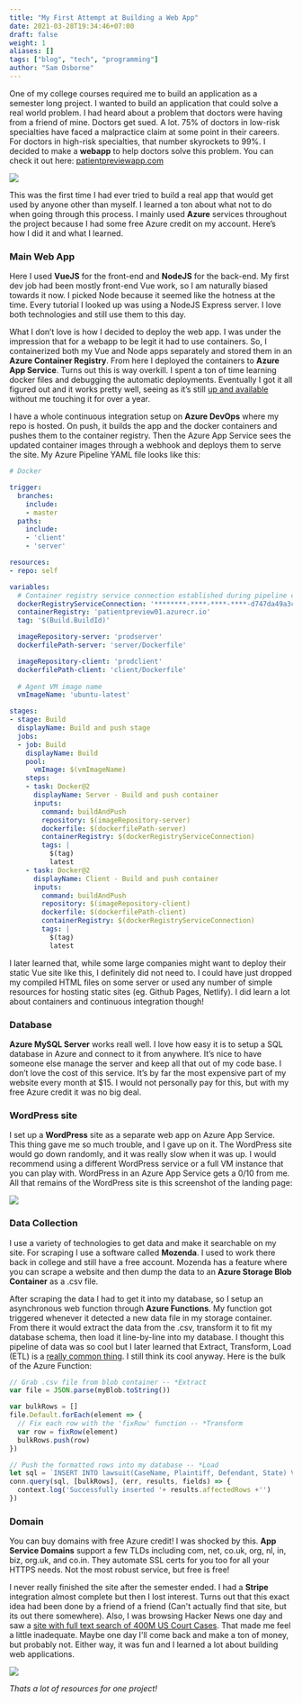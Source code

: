 ```yaml
---
title: "My First Attempt at Building a Web App"
date: 2021-03-28T19:34:46+07:00
draft: false
weight: 1
aliases: []
tags: ["blog", "tech", "programming"]
author: "Sam Osborne"
---
```

One of my college courses required me to build an application as a semester long project. I wanted to build an application that could solve a real world problem. I had heard about a problem that doctors were having from a friend of mine. Doctors get sued. A lot. 75% of doctors in low-risk specialties have faced a malpractice claim at some point in their careers. For doctors in high-risk specialties, that number skyrockets to 99%. I decided to make a **webapp** to help doctors solve this problem. You can check it out here: [patientpreviewapp.com](https://app.patientpreviewapp.com/search)  

![](https://i.imgur.com/x6mZOzh.png)

This was the first time I had ever tried to build a real app that would get used by anyone other than myself. I learned a ton about what not to do when going through this process. I mainly used **Azure** services throughout the project because I had some free Azure credit on my account. Here’s how I did it and what I learned.  

### Main Web App
Here I used **VueJS** for the front-end and **NodeJS** for the back-end. My first dev job had been mostly front-end Vue work, so I am naturally biased towards it now. I picked Node because it seemed like the hotness at the time. Every tutorial I looked up was using a NodeJS Express server. I love both technologies and still use them to this day.  

What I don’t love is how I decided to deploy the web app. I was under the impression that for a webapp to be legit it had to use containers. So, I containerized both my Vue and Node apps separately and stored them in an **Azure Container Registry**. From here I deployed the containers to **Azure App Service**. Turns out this is way overkill. I spent a ton of time learning docker files and debugging the automatic deployments. Eventually I got it all figured out and it works pretty well, seeing as it’s still [up and available](https://app.patientpreviewapp.com/search) without me touching it for over a year. 

I have a whole continuous integration setup on **Azure DevOps** where my repo is hosted. On push, it builds the app and the docker containers and pushes them to the container registry. Then the Azure App Service sees the updated container images through a webhook and deploys them to serve the site. My Azure Pipeline YAML file looks like this: 
```yml
# Docker

trigger:
  branches:
    include:
    - master
  paths:
    include:
    - 'client'
    - 'server'

resources:
- repo: self

variables:
  # Container registry service connection established during pipeline creation
  dockerRegistryServiceConnection: '********-****-****-****-d747da49a3cd'
  containerRegistry: 'patientpreview01.azurecr.io'
  tag: '$(Build.BuildId)'

  imageRepository-server: 'prodserver'
  dockerfilePath-server: 'server/Dockerfile'

  imageRepository-client: 'prodclient'
  dockerfilePath-client: 'client/Dockerfile'
  
  # Agent VM image name
  vmImageName: 'ubuntu-latest'

stages:
- stage: Build
  displayName: Build and push stage
  jobs:  
  - job: Build
    displayName: Build
    pool:
      vmImage: $(vmImageName)
    steps:
    - task: Docker@2
      displayName: Server - Build and push container
      inputs:
        command: buildAndPush
        repository: $(imageRepository-server)
        dockerfile: $(dockerfilePath-server)
        containerRegistry: $(dockerRegistryServiceConnection)
        tags: |
          $(tag)
          latest
    - task: Docker@2
      displayName: Client - Build and push container
      inputs:
        command: buildAndPush
        repository: $(imageRepository-client)
        dockerfile: $(dockerfilePath-client)
        containerRegistry: $(dockerRegistryServiceConnection)
        tags: |
          $(tag)
          latest
```  

I later learned that, while some large companies might want to deploy their static Vue site like this, I definitely did not need to. I could have just dropped my compiled HTML files on some server or used any number of simple resources for hosting static sites (eg. Github Pages, Netlify). I did learn a lot about containers and continuous integration though!

### Database
**Azure MySQL Server** works reall well. I love how easy it is to setup a SQL database in Azure and connect to it from anywhere. It’s nice to have someone else manage the server and keep all that out of my code base. I don’t love the cost of this service. It’s by far the most expensive part of my website every month at $15. I would not personally pay for this, but with my free Azure credit it was no big deal. 

### WordPress site
I set up a **WordPress** site as a separate web app on Azure App Service. This thing gave me so much trouble, and I gave up on it. The WordPress site would go down randomly, and it was really slow when it was up. I would recommend using a different WordPress service or a full VM instance that you can play with. WordPress in an Azure App Service gets a 0/10 from me. All that remains of the WordPress site is this screenshot of the landing page:

![](https://i.imgur.com/tzYdToc.png)  

### Data Collection
I use a variety of technologies to get data and make it searchable on my site. For scraping I use a software called **Mozenda**. I used to work there back in college and still have a free account. Mozenda has a feature where you can scrape a website and then dump the data to an **Azure Storage Blob Container** as a .csv file.  

After scraping the data I had to get it into my database, so I setup an asynchronous web function through **Azure Functions**. My function got triggered whenever it detected a new data file in my storage container. From there it would extract the data from the .csv, transform it to fit my database schema, then load it line-by-line into my database. I thought this pipeline of data was so cool but I later learned that Extract, Transform, Load (ETL) is a [really common thing](https://en.wikipedia.org/wiki/Extract,_transform,_load). I still think its cool anyway. Here is the bulk of the Azure Function:  

```javascript
// Grab .csv file from blob container -- *Extract
var file = JSON.parse(myBlob.toString())

var bulkRows = []
file.Default.forEach(element => {
  // Fix each row with the 'fixRow' function -- *Transform
  var row = fixRow(element)
  bulkRows.push(row)
})

// Push the formatted rows into my database -- *Load
let sql = `INSERT INTO lawsuit(CaseName, Plaintiff, Defendant, State) VALUES ?`
conn.query(sql, [bulkRows], (err, results, fields) => {
  context.log('Successfully inserted '+ results.affectedRows +'')
})
```  

### Domain
You can buy domains with free Azure credit! I was shocked by this. **App Service Domains** support a few TLDs including com, net, co.uk, org, nl, in, biz, org.uk, and co.in. They automate SSL certs for you too for all your HTTPS needs. Not the most robust service, but free is free!

I never really finished the site after the semester ended. I had a **Stripe** integration almost complete but then I lost interest. Turns out that this exact idea had been done by a friend of a friend (Can't actually find that site, but its out there somewhere). Also, I was browsing Hacker News one day and saw a [site with full text search of 400M US Court Cases](https://news.ycombinator.com/item?id=25150702). That made me feel a little inadequate. Maybe one day I'll come back and make a ton of money, but probably not. Either way, it was fun and I learned a lot about building web applications.


![](https://i.imgur.com/8xKuKAG.png)

*Thats a lot of resources for one project!*